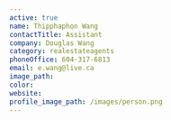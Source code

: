 ```yaml
---
active: true
name: Thipphaphon Wang
contactTitle: Assistant
company: Douglas Wang
category: realestateagents
phoneOffice: 604-317-6813
email: e.wang@live.ca
image_path:
color:
website:
profile_image_path: /images/person.png
---
```



